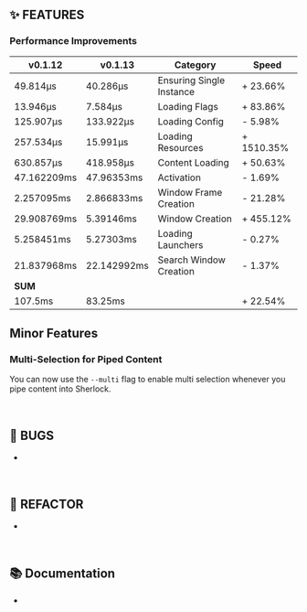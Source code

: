 ## ✨ FEATURES

### Performance Improvements

| v0.1.12       | v0.1.13       | Category                 | Speed         |
|---------------|---------------|--------------------------|---------------|
| 49.814µs      | 40.286µs      | Ensuring Single Instance | + 23.66%       |
| 13.946µs      | 7.584µs       | Loading Flags            | + 83.86%       |
| 125.907µs     | 133.922µs     | Loading Config           | - 5.98%        |
| 257.534µs     | 15.991µs      | Loading Resources        | + 1510.35%     |
| 630.857µs     | 418.958µs     | Content Loading          | + 50.63%       |
| 47.162209ms   | 47.96353ms    | Activation               | - 1.69%        |
| 2.257095ms    | 2.866833ms    | Window Frame Creation    | - 21.28%       |
| 29.908769ms   | 5.39146ms     | Window Creation          | + 455.12%      |
| 5.258451ms    | 5.27303ms     | Loading Launchers        | - 0.27%        |
| 21.837968ms   | 22.142992ms   | Search Window Creation   | - 1.37%        |
| **SUM**   | | | |
| 107.5ms       | 83.25ms       |                          | + 22.54%       |

## Minor Features

### Multi-Selection for Piped Content

You can now use the `--multi` flag to enable multi selection whenever you pipe content into Sherlock.

<br>

## 🐞 BUGS

-

<br>

## 🔧 REFACTOR

-

<br>

## 📚 Documentation

-

<br>
